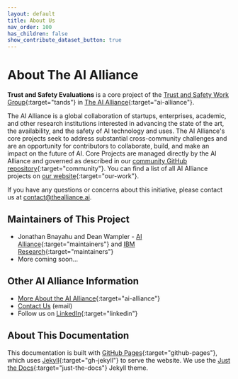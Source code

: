 ```yaml
---
layout: default
title: About Us
nav_order: 100
has_children: false
show_contribute_dataset_button: true
---
```


# About The AI Alliance

**Trust and Safety Evaluations** is a core project of the [Trust and Safety Work Group](https://thealliance.ai/focus-areas/trust-and-safety){:target="tands"} in [The AI Alliance](https://thealliance.ai){:target="ai-alliance"}. 

The AI Alliance is a global collaboration of startups, enterprises, academic, and other research institutions interested in advancing the state of the art, the availability, and the safety of AI technology and uses. The AI Alliance's core projects seek to address substantial cross-community challenges and are an opportunity for contributors to collaborate, build, and make an impact on the future of AI. Core Projects are managed directly by the AI Alliance and governed as described in our [community GitHub repository](https://github.com/The-AI-Alliance/community){:target="community"}. You can find a list of all AI Alliance projects on [our website](https://thealliance.ai/our-work){:target="our-work"}.

If you have any questions or concerns about this initiative, please contact us at [contact@thealliance.ai](mailto:contact@thealliance.ai).

## Maintainers of This Project

* Jonathan Bnayahu and Dean Wampler - [AI Alliance](https://thealliance.ai){:target="maintainers"} and [IBM Research](https://research.ibm.com/){:target="maintainers"}
* More coming soon...

## Other AI Alliance Information

* [More About the AI Alliance](https://thealliance.ai/about-aia){:target="ai-alliance"}
* [Contact Us](mailto:contact@thealliance.ai) (email)
* Follow us on [LinkedIn](https://www.linkedin.com/company/the-aialliance/){:target="linkedin"}

## About This Documentation

This documentation is built with [GitHub Pages](https://pages.github.com/){:target="github-pages"}, which uses [Jekyll](https://github.com/jekyll/jekyll){:target="gh-jekyll"} to serve the website. We use the [Just the Docs](https://just-the-docs.github.io/just-the-docs/){:target="just-the-docs"} Jekyll theme.
